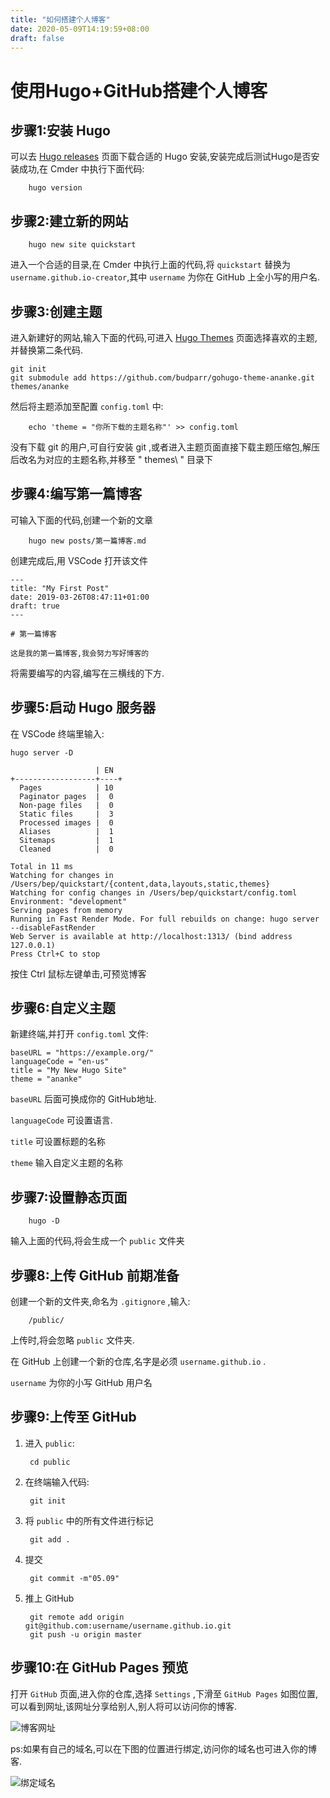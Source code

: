 ```yaml
---
title: "如何搭建个人博客"
date: 2020-05-09T14:19:59+08:00
draft: false
---
```


# 使用Hugo+GitHub搭建个人博客

## 步骤1:安装 Hugo

可以去 [Hugo releases](https://github.com/gohugoio/hugo/releases) 页面下载合适的 Hugo 安装,安装完成后测试Hugo是否安装成功,在 Cmder 中执行下面代码:

        hugo version

## 步骤2:建立新的网站

        hugo new site quickstart

进入一个合适的目录,在 Cmder 中执行上面的代码,将 `quickstart` 替换为 `username.github.io-creator`,其中 `username` 为你在 GitHub 上全小写的用户名.

## 步骤3:创建主题

进入新建好的网站,输入下面的代码,可进入 [Hugo Themes](https://themes.gohugo.io/) 页面选择喜欢的主题,并替换第二条代码.
```
git init
git submodule add https://github.com/budparr/gohugo-theme-ananke.git themes/ananke
```
然后将主题添加至配置 `config.toml` 中:

        echo 'theme = "你所下载的主题名称"' >> config.toml

没有下载 git 的用户,可自行安装 git ,或者进入主题页面直接下载主题压缩包,解压后改名为对应的主题名称,并移至 " themes\ " 目录下

## 步骤4:编写第一篇博客

可输入下面的代码,创建一个新的文章

        hugo new posts/第一篇博客.md

创建完成后,用 VSCode 打开该文件
```
---
title: "My First Post"
date: 2019-03-26T08:47:11+01:00
draft: true
---

# 第一篇博客

这是我的第一篇博客,我会努力写好博客的

```
将需要编写的内容,编写在三横线的下方.

## 步骤5:启动 Hugo 服务器

在 VSCode 终端里输入:

```
hugo server -D

                   | EN
+------------------+----+
  Pages            | 10
  Paginator pages  |  0
  Non-page files   |  0
  Static files     |  3
  Processed images |  0
  Aliases          |  1
  Sitemaps         |  1
  Cleaned          |  0

Total in 11 ms
Watching for changes in /Users/bep/quickstart/{content,data,layouts,static,themes}
Watching for config changes in /Users/bep/quickstart/config.toml
Environment: "development"
Serving pages from memory
Running in Fast Render Mode. For full rebuilds on change: hugo server --disableFastRender
Web Server is available at http://localhost:1313/ (bind address 127.0.0.1)
Press Ctrl+C to stop
```
按住 Ctrl 鼠标左键单击,可预览博客

## 步骤6:自定义主题

新建终端,并打开 `config.toml` 文件:

```
baseURL = "https://example.org/"
languageCode = "en-us"
title = "My New Hugo Site"
theme = "ananke"
```
`baseURL` 后面可换成你的 GitHub地址.

`languageCode` 可设置语言.

`title` 可设置标题的名称

`theme` 输入自定义主题的名称

## 步骤7:设置静态页面

        hugo -D

输入上面的代码,将会生成一个 `public` 文件夹

## 步骤8:上传 GitHub 前期准备

创建一个新的文件夹,命名为 `.gitignore` ,输入:

        /public/

上传时,将会忽略 `public` 文件夹.

在 GitHub 上创建一个新的仓库,名字是必须 `username.github.io` .

`username` 为你的小写 GitHub 用户名

## 步骤9:上传至 GitHub

1. 进入 `public`:
   
        cd public

2. 在终端输入代码: 
   
        git init
   
3. 将 `public` 中的所有文件进行标记

        git add .

4. 提交

        git commit -m"05.09"

5. 推上 GitHub

        git remote add origin git@github.com:username/username.github.io.git
        git push -u origin master

## 步骤10:在 GitHub Pages 预览

打开 `GitHub` 页面,进入你的仓库,选择 `Settings` ,下滑至 `GitHub Pages` 如图位置,可以看到网址,该网址分享给别人,别人将可以访问你的博客.

![博客网址](/images/1.png)


ps:如果有自己的域名,可以在下图的位置进行绑定,访问你的域名也可进入你的博客.

![绑定域名](/images/2.png)